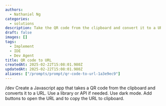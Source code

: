 ```yaml
---
authors:
  - Nathaniel Ng
categories:
  - solutions
description: Take the QR code from the clipboard and convert it to a URL.
draft: false
images: []
tags:
  - Implement
  - IDE
  - Dev Agent
title: QR code to URL
createdAt: 2025-02-22T15:08:01.980Z
updatedAt: 2025-02-22T15:08:01.980Z
aliases: ["/prompts/prompt/qr-code-to-url-1a3e9ec9"]
---
```


/dev Create a Javascript app that takes a QR code from the clipboard and converts it to a URL. Use a library or API if needed. Use dark mode. Add buttons to open the URL and to copy the URL to clipboard.
